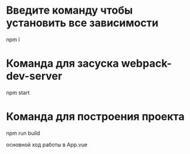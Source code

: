 # Введите команду чтобы установить все зависимости
npm i

# Команда для засуска webpack-dev-server
npm start

# Команда для построения проекта
npm run build

основной ход работы в App.vue